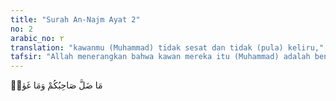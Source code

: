 ```yaml
---
title: "Surah An-Najm Ayat 2"
no: 2
arabic_no: ٢
translation: "kawanmu (Muhammad) tidak sesat dan tidak (pula) keliru,"
tafsir: "Allah menerangkan bahwa kawan mereka itu (Muhammad) adalah benar-benar seorang nabi. Dia tidak pernah menyimpang dari jalan yang benar. Ia Juga tidak pernah melakukan kebatilan. Pada kenyataannya Rasulullah saw adalah seorang rasul yang diberi petunjuk oleh Allah, dia mengikuti kebenaran. Dia bukan seorang yang menyesatkan (dan bukanlah pula ia berjalan pada jalan yang ia sendiri tidak mengetahuinya). Dia bukan seorang yang sesat yang berpaling dari kebenaran dengan suatu tujuan tertentu. Keadaan beliau yang seperti itu, bukan saja setelah beliau diangkat menjadi rasul, tetapi juga sebelumnya. Oleh sebab itulah Allah memberikan kepadanya petunjuk dan syariat untuk memberikan sinar terang kepada orang-orang yang sesat baik Yahudi maupun Nasrani yang sebenarnya mereka mengetahui kebenaran itu, tetapi tidak mengamalkannya"
---
```

مَا ضَلَّ صَاحِبُكُمْ وَمَا غَوٰىۚ 